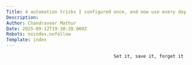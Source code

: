```yaml
---
Title: 4 automation tricks I configured once, and now use every day
Description: 
Author: Chandraveer Mathur
Date: 2025-09-12T19:30:20.000Z
Robots: noindex,nofollow
Template: index
---
```


                                            Set it, save it, forget it 
                                        